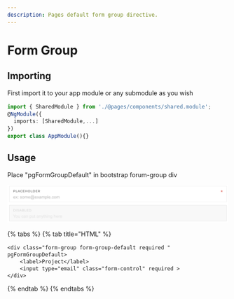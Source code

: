 ```yaml
---
description: Pages default form group directive.
---
```


# Form Group

## Importing

First import it to your app module or any submodule as you wish

```typescript
import { SharedModule } from './@pages/components/shared.module';
@NgModule({
  imports: [SharedModule,...]
})
export class AppModule(){}
```

## Usage

Place "pgFormGroupDefault" in bootstrap forum-group div

![](../.gitbook/assets/screen-shot-2018-06-05-at-10.48.20-pm.png)

{% tabs %}
{% tab title="HTML" %}
```markup
<div class="form-group form-group-default required " pgFormGroupDefault>
    <label>Project</label>
    <input type="email" class="form-control" required >
</div>
```
{% endtab %}
{% endtabs %}



